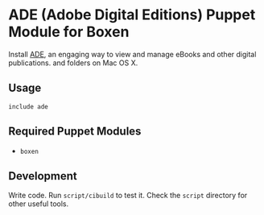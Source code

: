 # ADE (Adobe Digital Editions) Puppet Module for Boxen

Install [ADE](http://www.adobe.com/products/digital-editions/), an engaging way to view and manage eBooks and other digital publications.
and folders on Mac OS X.

## Usage

```puppet
include ade
```

## Required Puppet Modules

* `boxen`

## Development

Write code. Run `script/cibuild` to test it. Check the `script`
directory for other useful tools.
